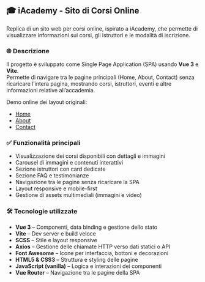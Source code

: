 ## 🎓 iAcademy - Sito di Corsi Online

Replica di un sito web per corsi online, ispirato a iAcademy, che permette di visualizzare informazioni sui corsi, gli istruttori e le modalità di iscrizione.

### 🌐 Descrizione
Il progetto è sviluppato come Single Page Application (SPA) usando **Vue 3** e **Vite**.  
Permette di navigare tra le pagine principali (Home, About, Contact) senza ricaricare l’intera pagina, mostrando corsi, istruttori, eventi e altre informazioni relative all’accademia.

Demo online dei layout originali:  
- [Home](https://iacademy.qodeinteractive.com/home-10/)  
- [About](https://iacademy.qodeinteractive.com/about/)  
- [Contact](https://iacademy.qodeinteractive.com/contact/)  

### ✅ Funzionalità principali
- Visualizzazione dei corsi disponibili con dettagli e immagini
- Carousel di immagini e contenuti interattivi
- Sezione istruttori con card dedicate
- Sezione FAQ e testimonianze
- Navigazione tra le pagine senza ricaricare la SPA
- Layout responsive e mobile-first
- Gestione di assets multimediali (immagini e video)

### 🛠 Tecnologie utilizzate
- **Vue 3** – Componenti, data binding e gestione dello stato
- **Vite** – Dev server e build veloce
- **SCSS** – Stile e layout responsive
- **Axios** – Gestione delle chiamate HTTP verso dati statici o API
- **Font Awesome** – Icone per interfaccia, bottoni e decorazioni
- **HTML5 & CSS3** – Struttura e styling delle pagine
- **JavaScript (vanilla)** – Logica e interazioni dei componenti
- **Vue Router** – Navigazione tra le pagine della SPA
